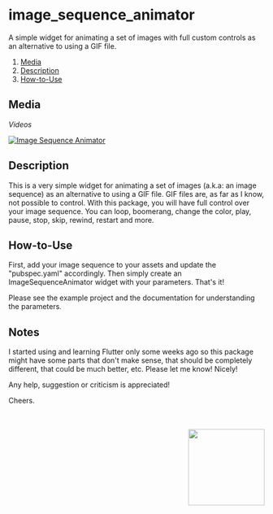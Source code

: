 # image_sequence_animator

A simple widget for animating a set of images with full custom controls as an alternative to using a GIF file.

1. [Media](#media) 
2. [Description](#description) 
3. [How-to-Use](#howtouse)


<a name="media"></a>
## Media
*Videos*

[![Image Sequence Animator](https://www.cosmossoftware.coffee/Common/Portfolio/GIFs/FlutterImageSequenceAnimator.jpg)](https://youtu.be/xZ9vdVkI4Vc)


<a name="description"></a>
## Description
This is a very simple widget for animating a set of images (a.k.a: an image sequence) as an alternative to using a GIF file. GIF files are, as far 
as I know, not possible to control. With this package, you will have full control over your image sequence. You can loop, boomerang, change the 
color, play, pause, stop, skip, rewind, restart and more. 


<a name="howtouse"></a>
## How-to-Use
First, add your image sequence to your assets and update the "pubspec.yaml" accordingly. Then simply create an ImageSequenceAnimator widget with 
your parameters. That's it!

Please see the example project and the documentation for understanding the parameters.


## Notes
I started using and learning Flutter only some weeks ago so this package might have some parts that don't make sense, 
that should be completely different, that could be much better, etc. Please let me know! Nicely! 

Any help, suggestion or criticism is appreciated! 

Cheers.

<br><br>
<img align="right" src="https://www.cosmossoftware.coffee/Common/Images/CosmosSoftwareIconTransparent.png" width="150" height="150"/>
<br><br>